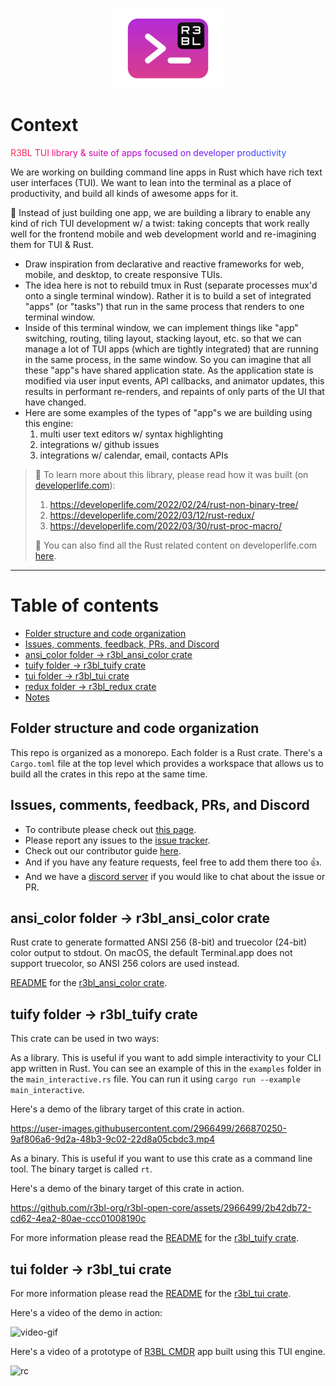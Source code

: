 <p align="center">
  <img src="https://raw.githubusercontent.com/r3bl-org/r3bl-open-core/main/r3bl-term.svg" height="128px">
</p>

# Context
<a id="markdown-context" name="context"></a>

<!-- R3BL TUI library & suite of apps focused on developer productivity -->

<span style="color:#FD2F53">R</span><span style="color:#FC2C57">3</span><span style="color:#FB295B">B</span><span style="color:#FA265F">L</span><span style="color:#F92363">
</span><span style="color:#F82067">T</span><span style="color:#F61D6B">U</span><span style="color:#F51A6F">I</span><span style="color:#F31874">
</span><span style="color:#F11678">l</span><span style="color:#EF137C">i</span><span style="color:#ED1180">b</span><span style="color:#EB0F84">r</span><span style="color:#E90D89">a</span><span style="color:#E60B8D">r</span><span style="color:#E40A91">y</span><span style="color:#E10895">
</span><span style="color:#DE0799">&amp;</span><span style="color:#DB069E">
</span><span style="color:#D804A2">s</span><span style="color:#D503A6">u</span><span style="color:#D203AA">i</span><span style="color:#CF02AE">t</span><span style="color:#CB01B2">e</span><span style="color:#C801B6">
</span><span style="color:#C501B9">o</span><span style="color:#C101BD">f</span><span style="color:#BD01C1">
</span><span style="color:#BA01C4">a</span><span style="color:#B601C8">p</span><span style="color:#B201CB">p</span><span style="color:#AE02CF">s</span><span style="color:#AA03D2">
</span><span style="color:#A603D5">f</span><span style="color:#A204D8">o</span><span style="color:#9E06DB">c</span><span style="color:#9A07DE">u</span><span style="color:#9608E1">s</span><span style="color:#910AE3">e</span><span style="color:#8D0BE6">d</span><span style="color:#890DE8">
</span><span style="color:#850FEB">o</span><span style="color:#8111ED">n</span><span style="color:#7C13EF">
</span><span style="color:#7815F1">d</span><span style="color:#7418F3">e</span><span style="color:#701AF5">v</span><span style="color:#6B1DF6">e</span><span style="color:#6720F8">l</span><span style="color:#6322F9">o</span><span style="color:#5F25FA">p</span><span style="color:#5B28FB">e</span><span style="color:#572CFC">r</span><span style="color:#532FFD">
</span><span style="color:#4F32FD">p</span><span style="color:#4B36FE">r</span><span style="color:#4739FE">o</span><span style="color:#443DFE">d</span><span style="color:#4040FE">u</span><span style="color:#3C44FE">c</span><span style="color:#3948FE">t</span><span style="color:#354CFE">i</span><span style="color:#324FFD">v</span><span style="color:#2E53FD">i</span><span style="color:#2B57FC">t</span><span style="color:#285BFB">y</span>

We are working on building command line apps in Rust which have rich text user interfaces (TUI). We
want to lean into the terminal as a place of productivity, and build all kinds of awesome apps for
it.

🔮 Instead of just building one app, we are building a library to enable any kind of rich TUI
development w/ a twist: taking concepts that work really well for the frontend mobile and web
development world and re-imagining them for TUI & Rust.

  - Draw inspiration from declarative and reactive frameworks for web, mobile, and desktop, to
    create responsive TUIs.
  - The idea here is not to rebuild tmux in Rust (separate processes mux'd onto a single terminal
    window). Rather it is to build a set of integrated "apps" (or "tasks") that run in the same
    process that renders to one terminal window.
  - Inside of this terminal window, we can implement things like "app" switching, routing, tiling
    layout, stacking layout, etc. so that we can manage a lot of TUI apps (which are tightly
    integrated) that are running in the same process, in the same window. So you can imagine that
    all these "app"s have shared application state. As the application state is modified via
    user input events, API callbacks, and animator updates, this results in performant re-renders,
    and repaints of only parts of the UI that have changed.
  - Here are some examples of the types of "app"s we are building using this engine:
      1. multi user text editors w/ syntax highlighting
      2. integrations w/ github issues
      3. integrations w/ calendar, email, contacts APIs


> 🦜 To learn more about this library, please read how it was built (on
> [developerlife.com](https://developerlife.com)):
>
> 1. <https://developerlife.com/2022/02/24/rust-non-binary-tree/>
> 2. <https://developerlife.com/2022/03/12/rust-redux/>
> 3. <https://developerlife.com/2022/03/30/rust-proc-macro/>
>
> 🦀 You can also find all the Rust related content on developerlife.com
> [here](https://developerlife.com/category/Rust/).

<hr/>

# Table of contents
<a id="markdown-table-of-contents" name="table-of-contents"></a>

<!-- TOC depthfrom:2 updateonsave:true orderedlist:false insertanchor:true -->

- [Folder structure and code organization](#folder-structure-and-code-organization)
- [Issues, comments, feedback, PRs, and Discord](#issues-comments-feedback-prs-and-discord)
- [ansi_color folder -> r3bl_ansi_color crate](#ansi_color-folder---r3bl_ansi_color-crate)
- [tuify folder -> r3bl_tuify crate](#tuify-folder---r3bl_tuify-crate)
- [tui folder -> r3bl_tui crate](#tui-folder---r3bl_tui-crate)
- [redux folder -> r3bl_redux crate](#redux-folder---r3bl_redux-crate)
- [Notes](#notes)

<!-- /TOC -->

## Folder structure and code organization
<a id="markdown-folder-structure-and-code-organization" name="folder-structure-and-code-organization"></a>

This repo is organized as a monorepo. Each folder is a Rust crate. There's a `Cargo.toml`
file at the top level which provides a workspace that allows us to build all the crates in
this repo at the same time.

## Issues, comments, feedback, PRs, and Discord
<a id="markdown-issues%2C-comments%2C-feedback%2C-prs%2C-and-discord" name="issues%2C-comments%2C-feedback%2C-prs%2C-and-discord"></a>

- To contribute please check out [this
  page](https://github.com/r3bl-org/r3bl-open-core/contribute).
- Please report any issues to the [issue
  tracker](https://github.com/r3bl-org/r3bl-rs-utils/issues).
- Check out our contributor guide
  [here](https://github.com/r3bl-org/r3bl_rs_utils/blob/main/CONTRIBUTING.md#commit-message-guidelines).
- And if you have any feature requests, feel free to add them there too 👍.
- And we have a [discord server](https://discord.gg/8M2ePAevaM) if you would like to chat
  about the issue or PR.

## ansi_color folder -> r3bl_ansi_color crate
<a id="markdown-ansi_color-folder--%3E-r3bl_ansi_color-crate" name="ansi_color-folder--%3E-r3bl_ansi_color-crate"></a>

Rust crate to generate formatted ANSI 256 (8-bit) and truecolor (24-bit) color output to stdout. On
macOS, the default Terminal.app does not support truecolor, so ANSI 256 colors are used instead.

[README](https://github.com/r3bl-org/r3bl-open-core/tree/main/ansi_color/README.md) for the
[r3bl_ansi_color crate](https://docs.rs/r3bl_ansi_color/latest/r3bl_ansi_color/).

## tuify folder -> r3bl_tuify crate
<a id="markdown-tuify-folder--%3E-r3bl_tuify-crate" name="tuify-folder--%3E-r3bl_tuify-crate"></a>

This crate can be used in two ways:

As a library. This is useful if you want to add simple interactivity to your CLI app
written in Rust. You can see an example of this in the `examples` folder in the
`main_interactive.rs` file. You can run it using `cargo run --example main_interactive`.

Here's a demo of the library target of this crate in action.

https://user-images.githubusercontent.com/2966499/266870250-9af806a6-9d2a-48b3-9c02-22d8a05cbdc3.mp4

As a binary. This is useful if you want to use this crate as a command line tool. The
binary target is called `rt`.

Here's a demo of the binary target of this crate in action.

https://github.com/r3bl-org/r3bl-open-core/assets/2966499/2b42db72-cd62-4ea2-80ae-ccc01008190c

For more information please read the
[README](https://github.com/r3bl-org/r3bl-open-core/tree/main/tuify/README.md) for the
[r3bl_tuify crate](https://docs.rs/r3bl_tuify/latest/r3bl_tuify/).

## tui folder -> r3bl_tui crate
<a id="markdown-tui-folder--%3E-r3bl_tui-crate" name="tui-folder--%3E-r3bl_tui-crate"></a>


For more information please read the
[README](https://github.com/r3bl-org/r3bl-open-core/tree/main/tui/README.md#r3bl_tui-crate) for the [r3bl_tui
crate](https://docs.rs/r3bl_tui/latest/r3bl_tui/).

<!-- How to upload video: https://stackoverflow.com/a/68269430/2085356 -->

Here's a video of the demo in action:

![video-gif](https://user-images.githubusercontent.com/2966499/233799311-210b887e-0aa6-470a-bcea-ee8e0e3eb019.gif)

Here's a video of a prototype of [R3BL CMDR](https://github.com/r3bl-org/r3bl-cmdr) app built using
this TUI engine.

![rc](https://user-images.githubusercontent.com/2966499/234949476-98ad595a-3b72-497f-8056-84b6acda80e2.gif)
